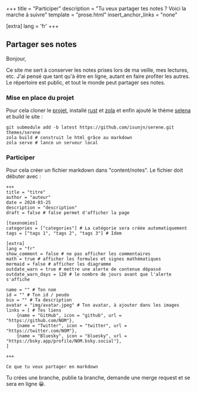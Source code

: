 +++
title = "Participer"
description = "Tu veux partager tes notes ? Voici la marche à suivre"
template = "prose.html"
insert_anchor_links = "none"

[extra]
lang = 'fr'
+++

## Partager ses notes

Bonjour,

Ce site me sert à conserver les notes prises lors de ma veille, mes lectures, etc. J'ai pensé que tant qu'à être en ligne, autant en faire profiter les autres. Le répertoire est public, et tout le monde peut partager ses notes.

### Mise en place du projet

Pour cela cloner le [projet](https://github.com/drkaine/darkaine), installé [rust](https://www.rust-lang.org/fr/tools/install) et [zola](https://www.getzola.org/documentation/getting-started/installation/) et enfin ajouté le thème [selena](https://github.com/isunjn/serene/blob/latest/USAGE.md) et build le site :
```
git submodule add -b latest https://github.com/isunjn/serene.git themes/serene
zola build # construit le html grâce au markdown
zola serve # lance un serveur local
```

### Participer

Pour cela créer un fichier markdown dans "content/notes". Le fichier doit débuter avec :
```
+++
title = "titre"
author = "auteur"
date = 2024-03-25
description = "description"
draft = false # false permet d'afficher la page

[taxonomies]
categories = ["categories"] # La catégorie sera créée automatiquement
tags = ["tags 1", "tags 2", "tags 3"] # Idem

[extra]
lang = "fr"
show_comment = false # ne pas afficher les commentaires
math = true # afficher les formules et signes mathématiques
mermaid = false # afficher les diagramme
outdate_warn = true # mettre une alerte de contenue dépassé
outdate_warn_days = 120 # le nombre de jours avant que l'alerte s'affiche

name = "" # Ton nom
id = "" # Ton id / peudo
bio = "" # Ta description
avatar = "img/avatar.jpeg" # Ton avatar, à ajouter dans les images
links = [ # Tes liens
    {name = "GitHub", icon = "github", url = "https://github.com/NOM"},
    {name = "Twitter", icon = "twitter", url = "https://twitter.com/NOM"},
    {name = "Bluesky", icon = "bluesky", url = "https://bsky.app/profile/NOM.bsky.social"},
]

+++

Ce que tu veux partager en markdown
```

Tu crées une branche, publie ta branche, demande une merge request et se sera en ligne 😀.